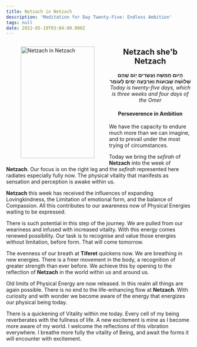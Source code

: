 ```yaml
---
title: Netzach in Netzach
description: 'Meditation for Day Twenty-Five: Endless Ambition'
tags: null
date: 2022-05-10T03:04:00.000Z
---
```



<a href="https://www.chabad.org/holidays/sefirah/omer-count_cdo/jewish/Count-the-Omer.htm">
<i class="fa fa-file" aria-hidden="true"></i></a>

<figure style='float: left'>
 <a href='/posts/img/freedom/week4/4.4-Netzach_in_Netzach.png' target="_blank">
   <img src='/posts/img/freedom/week4/4.4-Netzach_in_Netzach_s.png' alt='Netzach in Netzach' width='200' height='304' />
 </a>
</figure>

<div style="text-align:center">
<h2>Netzach she'b Netzach</h2>
<span dir="rtl"><b>הָיום חְַמִשָּׁה וְעֶשְׂרִים יָוֹם שֶׁהֵם שְׁלוֹשָׁה שָׁבוּעוֹת וְאַרְבָּעָה יָמִים לָעוֹמֵר</b></span>
<br />
<i>ֹToday is twenty-five days, which is three weeks and four days of the Omer</i>
</p>

<h4>Perseverence in Ambition</h4>

</div>

<div class="abstract">

We have the capacity to endure much more than we can imagine, and to prevail under the most trying of circumstances.

</div>

Today we bring the _sefirah_ of **Netzach** into the week of **Netzach**. Our focus is on the right leg and the _sefirah_ represented here radiates especially fully now. The physical vitality that manifests as sensation and perception is awake within us.

**Netzach** this week has received the influences of expanding Lovingkindness, the Limitation of emotional form, and the balance of Compassion. All this contributes to our awareness now of Physical Energies waiting to be expressed.

There is such potential in this step of the journey. We are pulled from our weariness and infused with increased vitality. With this energy comes renewed possibility. Our task is to recognise and value those energies without limitation, before form. That will come tomorrow.

The evenness of our breath at **Tiferet** quickens now. We are breathing in new energies. There is a freer movement in the body, a recognition of greater strength than ever before. We achieve this by opening to the reflection of **Netzach** in the world within us and around us.

Old limits of Physical Energy are now released. In this realm all things are again possible. There is no end to the life-enhancing flow at **Netzach**. With curiosity and with wonder we become aware of the energy that energizes our physical being today.

<div class="abstract">

There is a quickening of Vitality within me today. Every cell of my being reverberates with the fullness of life. A new excitement is mine as I become more aware of my world. I welcome the reflections of this vibration everywhere. I breathe more fully the vitality of Being, and await the forms it will encounter with excitement.

</div>
